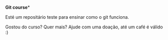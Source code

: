 

******************************Git course*******************************

Esté um repositário teste para ensinar como o git funciona.

Gostou do curso? Quer mais? Ajude com uma doação, até um café é válido :)
